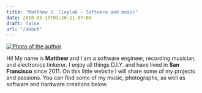 ```yaml
---
title: "Matthew J. Cieplak - Software and music"
date: 2018-05-15T03:26:11-07:00
draft: false
url: "/about"
---
```


[![Photo of the author](/img/portrait/portrait-2017-thumbnail.jpg)](/img/portrait/portrait-2017.jpg)

Hi! My name is **Matthew** and I am a software engineer, recording musician, and electronics tinkerer. I enjoy all things D.I.Y. and have lived in **San Francisco** since 2011. On this little website I will share some of my projects and passions. You can find some of my music, photographs, as well as software and hardware creations below.